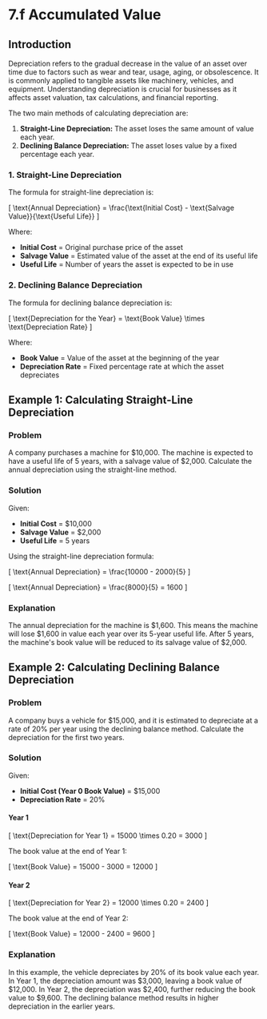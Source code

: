 # 7.f Accumulated Value

## Introduction

Depreciation refers to the gradual decrease in the value of an asset over time due to factors such as wear and tear, usage, aging, or obsolescence. It is commonly applied to tangible assets like machinery, vehicles, and equipment. Understanding depreciation is crucial for businesses as it affects asset valuation, tax calculations, and financial reporting.

The two main methods of calculating depreciation are:
1. **Straight-Line Depreciation:** The asset loses the same amount of value each year.
2. **Declining Balance Depreciation:** The asset loses value by a fixed percentage each year.

### 1. Straight-Line Depreciation

The formula for straight-line depreciation is:

\[
\text{Annual Depreciation} = \frac{\text{Initial Cost} - \text{Salvage Value}}{\text{Useful Life}}
\]

Where:
- **Initial Cost** = Original purchase price of the asset
- **Salvage Value** = Estimated value of the asset at the end of its useful life
- **Useful Life** = Number of years the asset is expected to be in use

### 2. Declining Balance Depreciation

The formula for declining balance depreciation is:

\[
\text{Depreciation for the Year} = \text{Book Value} \times \text{Depreciation Rate}
\]

Where:
- **Book Value** = Value of the asset at the beginning of the year
- **Depreciation Rate** = Fixed percentage rate at which the asset depreciates

## Example 1: Calculating Straight-Line Depreciation

### Problem
A company purchases a machine for $10,000. The machine is expected to have a useful life of 5 years, with a salvage value of $2,000. Calculate the annual depreciation using the straight-line method.

### Solution
Given:
- **Initial Cost** = $10,000
- **Salvage Value** = $2,000
- **Useful Life** = 5 years

Using the straight-line depreciation formula:

\[
\text{Annual Depreciation} = \frac{10000 - 2000}{5}
\]

\[
\text{Annual Depreciation} = \frac{8000}{5} = 1600
\]

### Explanation
The annual depreciation for the machine is $1,600. This means the machine will lose $1,600 in value each year over its 5-year useful life. After 5 years, the machine's book value will be reduced to its salvage value of $2,000.

## Example 2: Calculating Declining Balance Depreciation

### Problem
A company buys a vehicle for $15,000, and it is estimated to depreciate at a rate of 20% per year using the declining balance method. Calculate the depreciation for the first two years.

### Solution
Given:
- **Initial Cost (Year 0 Book Value)** = $15,000
- **Depreciation Rate** = 20%

#### Year 1
\[
\text{Depreciation for Year 1} = 15000 \times 0.20 = 3000
\]

The book value at the end of Year 1:

\[
\text{Book Value} = 15000 - 3000 = 12000
\]

#### Year 2
\[
\text{Depreciation for Year 2} = 12000 \times 0.20 = 2400
\]

The book value at the end of Year 2:

\[
\text{Book Value} = 12000 - 2400 = 9600
\]

### Explanation
In this example, the vehicle depreciates by 20% of its book value each year. In Year 1, the depreciation amount was $3,000, leaving a book value of $12,000. In Year 2, the depreciation was $2,400, further reducing the book value to $9,600. The declining balance method results in higher depreciation in the earlier years.

